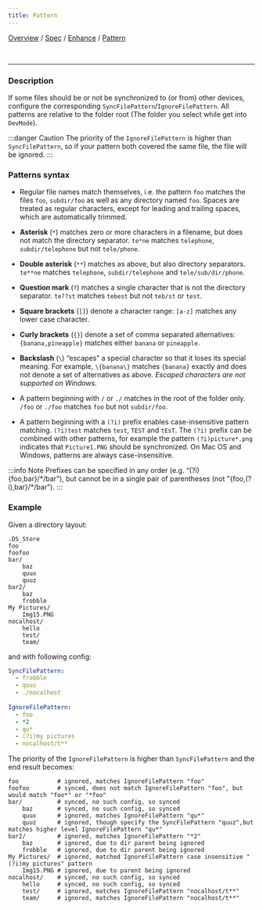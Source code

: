 ```yaml
---
title: Pattern
---
```

[Overview](config.md) / [Spec](config-spec.md) / [Enhance](config-enhance.md) / [Pattern](config-pattern.md)

<br/>

******

### Description

If some files should be or not be synchronized to (or from) other devices, configure the corresponding `SyncFilePattern`/`IgnoreFilePattern`. All patterns are relative to the folder root (The folder you select while get into `DevMode`).

:::danger Caution
The priority of the `IgnoreFilePattern` is higher than `SyncFilePattern`, so if your pattern both covered the same file, the file will be ignored.
:::


### Patterns syntax



- Regular file names match themselves, i.e. the pattern `foo` matches the files `foo`, `subdir/foo` as well as any directory named `foo`. Spaces are treated as regular characters, except for leading and trailing spaces, which are automatically trimmed.

- **Asterisk** (`*`) matches zero or more characters in a filename, but does not match the directory separator. `te*ne` matches `telephone`, `subdir/telephone` but not `tele/phone`.

- **Double asterisk** (`**`) matches as above, but also directory separators. `te**ne` matches `telephone`, `subdir/telephone` and `tele/sub/dir/phone`.

- **Question mark** (`?`) matches a single character that is not the directory separator. `te??st` matches `tebest` but not `teb/st` or `test`.

- **Square brackets** (`[]`) denote a character range: `[a-z]` matches any lower case character.

- **Curly brackets** (`{}`) denote a set of comma separated alternatives: `{banana,pineapple}` matches either `banana` or `pineapple`.

- **Backslash** (`\`) “escapes” a special character so that it loses its special meaning. For example, `\{banana\}` matches `{banana}` exactly and does not denote a set of alternatives as above. *Escaped characters are not supported on Windows.*

- A pattern beginning with `/` or `./` matches in the root of the folder only. `/foo` or `./foo` matches `foo` but not `subdir/foo`.

- A pattern beginning with a `(?i)` prefix enables case-insensitive pattern matching. `(?i)test` matches `test`, `TEST` and `tEsT`. The `(?i)` prefix can be combined with other patterns, for example the pattern `(?i)picture*.png` indicates that `Picture1.PNG` should be synchronized. On Mac OS and Windows, patterns are always case-insensitive.


:::info Note
Prefixes can be specified in any order (e.g. “(?i){foo,bar}/\*/bar”), but cannot be in a single pair of parentheses (not "{foo,(?i),bar}/*/bar").
:::



### Example

Given a directory layout:

```shell
.DS_Store
foo
foofoo
bar/
    baz
    quux
    quuz
bar2/
    baz
    frobble
My Pictures/
    Img15.PNG
nocalhost/
    hello
    test/
    team/
```

and with following config:

```yaml
SyncFilePattern:
  - frobble
  - quuz
  - ./nocalhost
  
IgnoreFilePattern:
  - foo
  - *2
  - qu*
  - (?i)my pictures
  - nocalhost/t**
```

The priority of the `IgnoreFilePattern` is higher than `SyncFilePattern` and the end result becomes:

```shell
foo           # ignored, matches IgnoreFilePattern "foo"
foofoo        # synced, does not match IgnoreFilePattern "foo", but would match "foo*" or "*foo" 
bar/          # synced, no such config, so synced
    baz       # synced, no such config, so synced
    quux      # ignored, matches IgnoreFilePattern "qu*"
    quuz      # ignored, though specify the SyncFilePattern "quuz",but matches higher level IgnoreFilePattern "qu*"
bar2/         # ignored, matches IgnoreFilePattern "*2"
    baz       # ignored, due to dir parent being ignored
    frobble   # ignored, due to dir parent being ignored
My Pictures/  # ignored, matched IgnoreFilePattern case insensitive "(?i)my pictures" pattern
    Img15.PNG # ignored, due to parent being ignored
nocalhost/    # synced, no such config, so synced
    hello     # synced, no such config, so synced
    test/     # ignored, matches IgnoreFilePattern "nocalhost/t**"
    team/     # ignored, matches IgnoreFilePattern "nocalhost/t**"
```